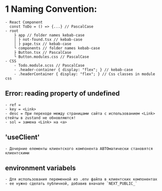 # 1 Naming Convention: 
    - React Component
      const ToDo = () => {...} // PascalCase
    - root
        ├ app // folder names kebab-case
        │ ├ not-found.tsx // kebab-case
        │ ├ page.tsx // kebab-case
        └ components // folder names kebab-case
        ├ Button.tsx // PascalCase
        └ Button.modules.css // PascalCase
    - CSS
        - Todo.module.scss // PascalCase
        - .header-container { display: "flex"; } // kebab-case
        - .headerContainer { display: "flex"; } // Css classes in module css

## Error: reading property of undefined
    - ref = 
    - key = <Link> 
    - desc = При переходе между страницами сайта с использованием <Link> стейты в zustand не обновляются!
    - sol = замена <Link> на <a>

## 'useClient'
	- Дочерние елементы клиентского компонента АВТОматически становятся клиентскими

## environment variabels
	- Для использования переменной из .env файла в клиентских компонентах - ее нужно сделать публичной, добавив вначале `NEXT_PUBLIC_`
